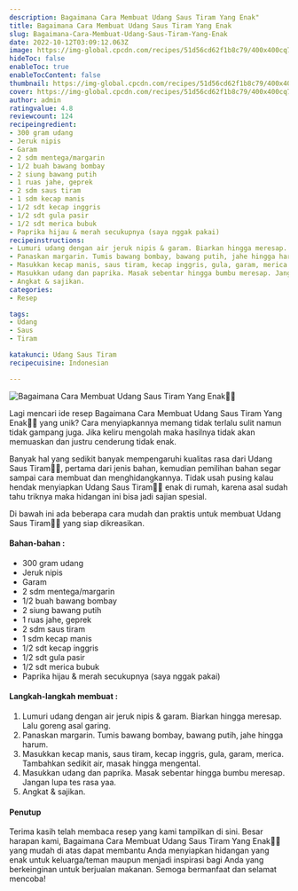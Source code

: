 ```yaml
---
description: Bagaimana Cara Membuat Udang Saus Tiram Yang Enak"
title: Bagaimana Cara Membuat Udang Saus Tiram Yang Enak
slug: Bagaimana-Cara-Membuat-Udang-Saus-Tiram-Yang-Enak
date: 2022-10-12T03:09:12.063Z
image: https://img-global.cpcdn.com/recipes/51d56cd62f1b8c79/400x400cq70/photo.jpg
hideToc: false
enableToc: true
enableTocContent: false
thumbnail: https://img-global.cpcdn.com/recipes/51d56cd62f1b8c79/400x400cq70/photo.jpg
cover: https://img-global.cpcdn.com/recipes/51d56cd62f1b8c79/400x400cq70/photo.jpg
author: admin
ratingvalue: 4.8
reviewcount: 124
recipeingredient:
- 300 gram udang
- Jeruk nipis
- Garam
- 2 sdm mentega/margarin
- 1/2 buah bawang bombay
- 2 siung bawang putih
- 1 ruas jahe, geprek
- 2 sdm saus tiram
- 1 sdm kecap manis
- 1/2 sdt kecap inggris
- 1/2 sdt gula pasir
- 1/2 sdt merica bubuk
- Paprika hijau & merah secukupnya (saya nggak pakai)
recipeinstructions:
- Lumuri udang dengan air jeruk nipis & garam. Biarkan hingga meresap. Lalu goreng asal garing.
- Panaskan margarin. Tumis bawang bombay, bawang putih, jahe hingga harum.
- Masukkan kecap manis, saus tiram, kecap inggris, gula, garam, merica. Tambahkan sedikit air, masak hingga mengental.
- Masukkan udang dan paprika. Masak sebentar hingga bumbu meresap. Jangan lupa tes rasa yaa.
- Angkat & sajikan.
categories:
- Resep

tags:
- Udang
- Saus
- Tiram

katakunci: Udang Saus Tiram
recipecuisine: Indonesian

---
```


![Bagaimana Cara Membuat Udang Saus Tiram Yang Enak👩‍🍳](https://img-global.cpcdn.com/recipes/51d56cd62f1b8c79/400x400cq70/photo.jpg)

Lagi mencari ide resep Bagaimana Cara Membuat Udang Saus Tiram Yang Enak👩‍🍳 yang unik? Cara menyiapkannya memang tidak terlalu sulit namun tidak gampang juga. Jika keliru mengolah maka hasilnya tidak akan memuaskan dan justru cenderung tidak enak.

Banyak hal yang sedikit banyak mempengaruhi kualitas rasa dari Udang Saus Tiram👩‍🍳, pertama dari jenis bahan, kemudian pemilihan bahan segar sampai cara membuat dan menghidangkannya. Tidak usah pusing kalau hendak menyiapkan Udang Saus Tiram👩‍🍳 enak di rumah, karena asal sudah tahu triknya maka hidangan ini bisa jadi sajian spesial.

Di bawah ini ada beberapa cara mudah dan praktis untuk membuat Udang Saus Tiram👩‍🍳 yang siap dikreasikan.

<!--inarticleads1-->

#### Bahan-bahan :

- 300 gram udang
- Jeruk nipis
- Garam
- 2 sdm mentega/margarin
- 1/2 buah bawang bombay
- 2 siung bawang putih
- 1 ruas jahe, geprek
- 2 sdm saus tiram
- 1 sdm kecap manis
- 1/2 sdt kecap inggris
- 1/2 sdt gula pasir
- 1/2 sdt merica bubuk
- Paprika hijau & merah secukupnya (saya nggak pakai)

<!--inarticleads2-->

#### Langkah-langkah membuat :

1. Lumuri udang dengan air jeruk nipis & garam. Biarkan hingga meresap. Lalu goreng asal garing.
1. Panaskan margarin. Tumis bawang bombay, bawang putih, jahe hingga harum.
1. Masukkan kecap manis, saus tiram, kecap inggris, gula, garam, merica. Tambahkan sedikit air, masak hingga mengental.
1. Masukkan udang dan paprika. Masak sebentar hingga bumbu meresap. Jangan lupa tes rasa yaa.
1. Angkat & sajikan.

#### Penutup

Terima kasih telah membaca resep yang kami tampilkan di sini. Besar harapan kami, Bagaimana Cara Membuat Udang Saus Tiram Yang Enak👩‍🍳 yang mudah di atas dapat membantu Anda menyiapkan hidangan yang enak untuk keluarga/teman maupun menjadi inspirasi bagi Anda yang berkeinginan untuk berjualan makanan. Semoga bermanfaat dan selamat mencoba!